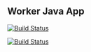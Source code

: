 ## Worker Java App

[![Build Status](http://172.17.0.1:8080/buildStatus/icon?job=instavote%2Fworker-build)](http://172.17.0.1:8080/job/instavote/job/worker-build/)

[![Build Status](http://172.17.0.1:8080/buildStatus/icon?job=instavote%2Fworker-test&subject=UnitTest)](http://172.17.0.1:8080/job/instavote/job/worker-test/)
